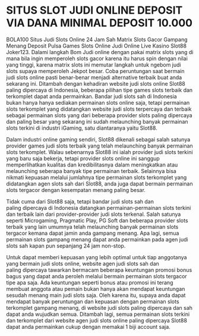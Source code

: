 # SITUS SLOT JUDI ONLINE DEPOSIT VIA DANA MINIMAL DEPOSIT 10.000

BOLA100 Situs Judi Slots Online 24 Jam Sah Matrix Slots Gacor Gampang Menang Deposit Pulsa Games Slots Online Judi Online Live Kasino Slot88 Joker123. Dalami langkah Bom Judi online dengan pakai matrix slots yang di mana bila ingin memperoleh slots gacor karena itu harus spin dengan nilai yang tinggi, karena matrix slots ini memutar langkah untuk ngebom judi slots supaya memperoleh Jekpot besar. Coba peruntungan saat bermain judi slots online pasti benar-benar menjadi alternative terbaik buat anda sekarang ini. Ditambah dengan kehadiran website judi slots online Slot88 paling dipercaya di Indonesia, beberapa pilihan tipe games slots terbaik dan terkomplet dapat anda permainkan. Bandar judi slots sah di Indonesia bukan hanya hanya sediakan permainan slots online saja, tetapi permainan slots terkomplet yang didatangkan website judi slots terpercaya dan terbaik sebagai permainan slots yang dari beberapa provider slots paling dipercaya dan paling besar yang sekarang ini sudah melaunching banyak permainan slots terkini di industri iGaming, satu diantaranya yaitu Slot88.

Dalam industri online gaming sendiri, Slot88 dikenali sebagai salah satunya provider games judi slots terbaik yang telah melaunching banyak permainan slots terkomplet. Walau sebenarnya Slot88 ini ialah provider judi slots terkini yang baru saja bekerja, tetapi provider slots online ini sanggup memperlihatkan kualitas dan kredibilitasnya dalam meningkatkan atau melaunching seberapa banyak tipe permainan terbaik. Selainnya bisa nikmati kepuasan melalui jumlahnya tipe permainan slots terkomplet yang didatangkan agen slots sah dari Slot88, anda juga dapat bermain permainan slots tergacor dengan kesempatan menang paling besar.

Tidak cuma dari Slot88 saja, tetapi bandar judi slots sah dan paling dipercaya di Indonesia datangkan permainan-permainan slots terkini dan terbaik lain dari provider-provider judi slots terkenal. Salah satunya seperti Microgaming, Pragmatic Play, PG Soft dan beberapa provider slots terbaik yang lain umumnya telah melaunching banyak permainan slots tergacor kemana dapat jamin anda gampang menang. Apa lagi, semua permainan slots gampang menang dapat anda permainkan pada agen judi slots sah kapan pun sepanjang 24 jam non-stop.

Untuk dapat memberi kepuasan yang lebih optimal untuk tiap anggotanya yang bermain judi slots online, website agen judi slots sah dan paling dipercaya tawarkan bermacam beberapa keuntungan promosi bonus bagus yang dapat anda peroleh melalui bermain permainan slots tergacor tipe apa saja. Ada keuntungan seperti bonus atau promosi ini terang membuat anggota atau pemain bukan hanya akan mendapat keuntungan sesudah menang main judi slots saja. Oleh karena itu, supaya anda dapat mendapat banyak peruntungan dan kepuasan dengan permainan slots terkomplet gampang menang, di website judi slots paling dipercaya dan sah dapat anda wujudkan semua. Ditambah lagi, semua permainan slots terkini dan terkomplet dari website agen judi slots online paling dipercaya Slot88 dapat anda permainkan cukup dengan memakai 1 biji account saja.
